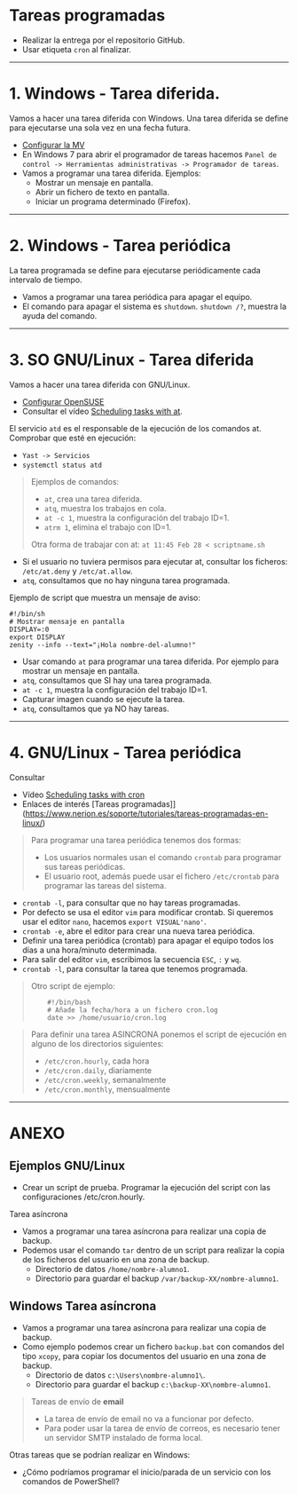 

# Tareas programadas

* Realizar la entrega por el repositorio GitHub.
* Usar etiqueta `cron` al finalizar.

---

# 1. Windows - Tarea diferida.

Vamos a hacer una tarea diferida con Windows. Una tarea diferida se define para ejecutarse una sola vez en una fecha futura.

* [Configurar la MV](../../global/configuracion/windows.md)
* En Windows 7 para abrir el programador de tareas hacemos
`Panel de control -> Herramientas administrativas -> Programador de tareas`.
* Vamos a programar una tarea diferida. Ejemplos:
    * Mostrar un mensaje en pantalla.
    * Abrir un fichero de texto en pantalla.
    * Iniciar un programa determinado (Firefox).

---

# 2. Windows - Tarea periódica

La tarea programada se define para ejecutarse periódicamente cada intervalo de tiempo.

* Vamos a programar una tarea periódica para apagar el equipo.
* El comando para apagar el sistema es `shutdown`. `shutdown /?`, muestra la ayuda del comando.

---

# 3. SO GNU/Linux - Tarea diferida

Vamos a hacer una tarea diferida con GNU/Linux.

* [Configurar OpenSUSE](../../global/configuracion/opensuse.md)
* Consultar el vídeo [Scheduling tasks with at](https://www.youtube.com/embed/cf-oUCobxiM?list=UUFFLP0dKesrKWccYscdAr9A).

El servicio `atd` es el responsable de la ejecución de los comandos at. Comprobar que esté en ejecución:

* `Yast -> Servicios`
* `systemctl status atd`    

> Ejemplos de comandos:
> * `at`, crea una tarea diferida.
> * `atq`, muestra los trabajos en cola.
> * `at -c 1`, muestra la configuración del trabajo ID=1.
> * `atrm 1`, elimina el trabajo con ID=1.
>
> Otra forma de trabajar con at: `at 11:45 Feb 28 < scriptname.sh`

* Si el usuario no tuviera permisos para ejecutar at, consultar los ficheros: `/etc/at.deny` y `/etc/at.allow`.
* `atq`, consultamos que no hay ninguna tarea programada.

Ejemplo de script que muestra un mensaje de aviso:

```
#!/bin/sh
# Mostrar mensaje en pantalla
DISPLAY=:0
export DISPLAY
zenity --info --text="¡Hola nombre-del-alumno!"
```

* Usar comando `at` para programar una tarea diferida. Por ejemplo para mostrar un mensaje en pantalla.
* `atq`, consultamos que SI hay una tarea programada.
* `at -c 1`, muestra la configuración del trabajo ID=1.
* Capturar imagen cuando se ejecute la tarea.
* `atq`, consultamos que ya NO hay tareas.

---

# 4. GNU/Linux - Tarea periódica

Consultar
* Vídeo [Scheduling tasks with cron](https://www.youtube.com/embed/yBkJQKinZKY)
* Enlaces de interés [Tareas programadas]](https://www.nerion.es/soporte/tutoriales/tareas-programadas-en-linux/)

> Para programar una tarea periódica tenemos dos formas:
>
> * Los usuarios normales usan el comando `crontab`  para programar sus tareas periódicas.
> * El usuario root, además puede usar el fichero `/etc/crontab` para programar las tareas del sistema.

* `crontab -l`, para consultar que no hay tareas programadas.
* Por defecto se usa el editor `vim` para modificar crontab.
Si queremos usar el editor `nano`, hacemos `export VISUAL'nano'`.
* `crontab -e`, abre el editor para crear una nueva tarea periódica.
* Definir una tarea periódica (crontab) para apagar el equipo todos los días a una hora/minuto determinada.
* Para salir del editor `vim`, escribimos la secuencia `ESC`, `:` y `wq`.
* `crontab -l`, para consultar la tarea que tenemos programada.

> Otro script de ejemplo:
> ```
>     #!/bin/bash
>     # Añade la fecha/hora a un fichero cron.log
>     date >> /home/usuario/cron.log
> ```

> Para definir una tarea ASINCRONA ponemos el script de ejecución en alguno
de los directorios siguientes:
> * `/etc/cron.hourly`, cada hora
> * `/etc/cron.daily`, diariamente
> * `/etc/cron.weekly`, semanalmente
> * `/etc/cron.monthly`, mensualmente

---

# ANEXO

## Ejemplos GNU/Linux

* Crear un script de prueba. Programar la ejecución del script con las configuraciones /etc/cron.hourly.

Tarea asíncrona

* Vamos a programar una tarea asíncrona para realizar una copia de backup.
* Podemos usar el comando `tar` dentro de un script para realizar la
copia de los ficheros del usuario en una zona de backup.
    * Directorio de datos `/home/nombre-alumno1`.
    * Directorio para guardar el backup `/var/backup-XX/nombre-alumno1`.

## Windows  Tarea asíncrona

* Vamos a programar una tarea asíncrona para realizar una copia de backup.
* Como ejemplo podemos crear un fichero `backup.bat` con comandos del tipo `xcopy`,
para copiar los documentos del usuario en una zona de backup.
    * Directorio de datos `c:\Users\nombre-alumno1\`.
    * Directorio para guardar el backup `c:\backup-XX\nombre-alumno1`.

> Tareas de envío de **email**
> * La tarea de envío de email no va a funcionar por defecto.
> * Para poder usar la tarea de envío de correos, es necesario tener un servidor SMTP instalado de forma local.

Otras tareas que se podrían realizar en Windows:
* ¿Cómo podríamos programar el inicio/parada de un servicio con los comandos de PowerShell?
